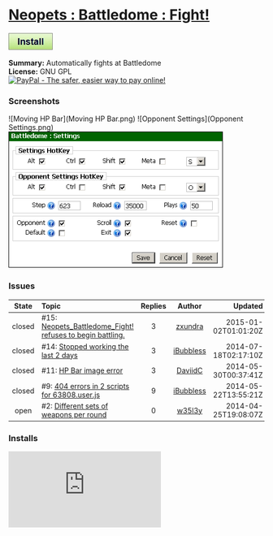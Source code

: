 # [Neopets : Battledome : Fight!](.)

[![Install](../../resources/image/install_button.jpg)](../../../../raw/master/scripts/Neopets_Battledome_Fight!/161251.user.js)

**Summary:** Automatically fights at Battledome<br />
**License:** GNU GPL<br />
[![PayPal - The safer, easier way to pay online!](https://www.paypalobjects.com/en_US/i/btn/btn_donate_SM.gif "PayPal - The safer, easier way to pay online!")](http://goo.gl/Fv19S)

### Screenshots
![Moving HP Bar](Moving HP Bar.png)
![Opponent Settings](Opponent Settings.png)
![Settings](Settings.png)


### Issues
State|Topic|Replies|Author|Updated
:---:|:---|:---:|:---:|---:
closed|#15: [Neopets_Battledome_Fight! refuses to begin battling.](https://github.com/w35l3y/userscripts/issues/15)|3|[zxundra](https://github.com/zxundra)|2015-01-02T01:01:20Z
closed|#14: [Stopped working the last 2 days](https://github.com/w35l3y/userscripts/issues/14)|3|[iBubbless](https://github.com/iBubbless)|2014-07-18T02:17:10Z
closed|#11: [HP Bar image error](https://github.com/w35l3y/userscripts/issues/11)|3|[DaviidC](https://github.com/DaviidC)|2014-05-30T00:37:41Z
closed|#9: [404 errors in 2 scripts for 63808.user.js](https://github.com/w35l3y/userscripts/issues/9)|9|[iBubbless](https://github.com/iBubbless)|2014-05-22T13:55:21Z
open|#2: [Different sets of weapons per round](https://github.com/w35l3y/userscripts/issues/2)|0|[w35l3y](https://github.com/w35l3y)|2014-04-25T19:08:07Z

### Installs
![Daily installs](http://gm.wesley.eti.br/count.php?id=scripts/Neopets_Battledome_Fight!/161251.user.js&type=image)
